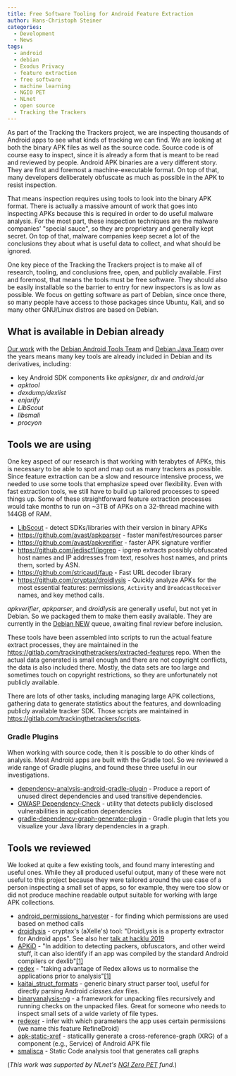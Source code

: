 ```yaml
---
title: Free Software Tooling for Android Feature Extraction
author: Hans-Christoph Steiner
categories:
  - Development
  - News
tags:
  - android
  - debian
  - Exodus Privacy
  - feature extraction
  - free software
  - machine learning
  - NGI0 PET
  - NLnet
  - open source
  - Tracking the Trackers
---
```


As part of the Tracking the Trackers project, we are inspecting
thousands of Android apps to see what kinds of tracking we can find.
We are looking at both the binary APK files as well as the source
code.  Source code is of course easy to inspect, since it is already a
form that is meant to be read and reviewed by people.  Android APK
binaries are a very different story.  They are first and foremost a
machine-executable format.  On top of that, many developers
deliberately obfuscate as much as possible in the APK to resist
inspection.

That means inspection requires using tools to look into the binary APK
format.  There is actually a massive amount of work that goes into
inspecting APKs because this is required in order to do useful malware
analysis.  For the most part, these inspection techniques are the
malware companies' "special sauce", so they are proprietary and
generally kept secret.  On top of that, malware companies keep secret
a lot of the conclusions they about what is useful data to collect,
and what should be ignored.

One key piece of the Tracking the Trackers project is to make all of
research, tooling, and conclusions free, open, and publicly available.
First and foremost, that means the tools must be free software.  They
should also be easily installable so the barrier to entry for new
inspectors is as low as possible.  We focus on getting software as
part of Debian, since once there, so many people have access to those
packages since Ubuntu, Kali, and so many other GNU/Linux distros are
based on Debian.

## What is available in Debian already

[Our
work](https://guardianproject.info/2015/04/30/getting-android-tools-into-debian/)
with the [Debian Android Tools
Team](https://wiki.debian.org/AndroidTools) and [Debian Java
Team](https://java.debian.net/) over the years means many key tools
are already included in Debian and its derivatives, including:

* key Android SDK components like _apksigner_, _dx_ and _android.jar_
* _apktool_
* _dexdump/dexlist_
* _enjarify_
* _LibScout_
* _libsmali_
* _procyon_


## Tools we are using

One key aspect of our research is that working with terabytes of APKs,
this is necessary to be able to spot and map out as many trackers as
possible.  Since feature extraction can be a slow and resource
intensive process, we needed to use some tools that emphasize speed
over flexibility.  Even with fast extraction tools, we still have to
build up tailored processes to speed things up.  Some of these
straightforward feature extraction processes would take months to run
on ~3TB of APKs on a 32-thread machine with 144GB of RAM.

* [LibScout](https://github.com/reddr/LibScout) - detect SDKs/libraries with their version in binary APKs
* https://github.com/avast/apkparser - faster manifest/resources parser
* https://github.com/avast/apkverifier - faster APK signature verifier
* https://github.com/jedisct1/ipgrep - ipgrep extracts possibly obfuscated host names and IP addresses from text, resolves host names, and prints them, sorted by ASN.
* https://github.com/stricaud/faup - Fast URL decoder library
* https://github.com/cryptax/droidlysis - Quickly analyze APKs for the most essential features: permissions, `Activity` and `BroadcastReceiver` names, and key method calls.

_apkverifier_, _apkparser_, and _droidlysis_ are generally useful, but
not yet in Debian.  So we packaged them to make them easily available.
They are currently in the [Debian
NEW](https://ftp-master.debian.org/new.html) queue, awaiting final
review before inclusion.

These tools have been assembled into scripts to run the actual feature
extract processes, they are maintained in the
https://gitlab.com/trackingthetrackers/extracted-features repo.  When
the actual data generated is small enough and there are not copyright
conflicts, the data is also included there.  Mostly, the data sets are
too large and sometimes touch on copyright restrictions, so they are
unfortunately not publicly available.

There are lots of other tasks, including managing large APK
collections, gathering data to generate statistics about the features,
and downloading publicly available tracker SDK.  Those scripts are
maintained in https://gitlab.com/trackingthetrackers/scripts.


### Gradle Plugins

When working with source code, then it is possible to do other kinds
of analysis.  Most Android apps are built with the Gradle tool.  So we
reviewed a wide range of Gradle plugins, and found these three useful
in our investigations.

* [dependency-analysis-android-gradle-plugin](https://github.com/autonomousapps/dependency-analysis-android-gradle-plugin) - Produce a report of unused direct dependencies and used transitive dependencies.
* [OWASP Dependency-Check](https://github.com/jeremylong/DependencyCheck) - utility that detects publicly disclosed vulnerabilities in application dependencies
* [gradle-dependency-graph-generator-plugin](https://github.com/vanniktech/gradle-dependency-graph-generator-plugin/) - Gradle plugin that lets you visualize your Java library dependencies in a graph.


## Tools we reviewed

We looked at quite a few existing tools, and found many interesting
and useful ones.  While they all produced useful output, many of these
were not useful to this project because they were tailored around the
use case of a person inspecting a small set of apps, so for example,
they were too slow or did not produce machine readable output suitable
for working with large APK collections.

* [android_permissions_harvester](https://github.com/U039b/android_permissions_harvester) - for finding which permissions are used based on method calls
* [droidlysis](https://github.com/cryptax/droidlysis) - cryptax's (aXelle's) tool: "DroidLysis is a property extractor for Android apps". See also her [talk at hacklu 2019](https://cfp.hack.lu/hacklu19/talk/ZZKNSM/)
* [APKiD](https://github.com/rednaga/APKiD) - "In addition to detecting packers, obfuscators, and other weird stuff, it can also identify if an app was compiled by the standard Android compilers or dexlib"[[1]](https://rednaga.io/2016/07/31/detecting_pirated_and_malicious_android_apps_with_apkid/)
* [redex](https://github.com/facebook/redex) - "taking advantage of Redex allows us to normalise the applications prior to analysis"[[1]](https://blog.quarkslab.com/android-application-diffing-analysis-of-modded-version.html)
* [kaitai_struct_formats](https://github.com/kaitai-io/kaitai_struct_formats/blob/master/executable/dex.ksy) - generic binary struct parser tool, useful for directly parsing Android _classes.dex_ files.
* [binaryanalysis-ng](https://github.com/armijnhemel/binaryanalysis-ng) - a framework for unpacking files recursively and running checks on the unpacked files.  Great for someone who needs to inspect small sets of a wide variety of file types.
* [redexer](https://github.com/plum-umd/redexer) - infer with which parameters the app uses certain permissions (we name this feature RefineDroid)
* [apk-static-xref](https://github.com/ytliu/apk-static-xref) - staticallly generate a cross-reference-graph (XRG) of a component (e.g., Service) of Android APK file
* [smalisca](https://github.com/dorneanu/smalisca) - Static Code analysis tool that generates call graphs

(_This work was supported by NLnet's [NGI Zero PET](https://nlnet.nl/thema/NGIZeroPET.html) fund._)
